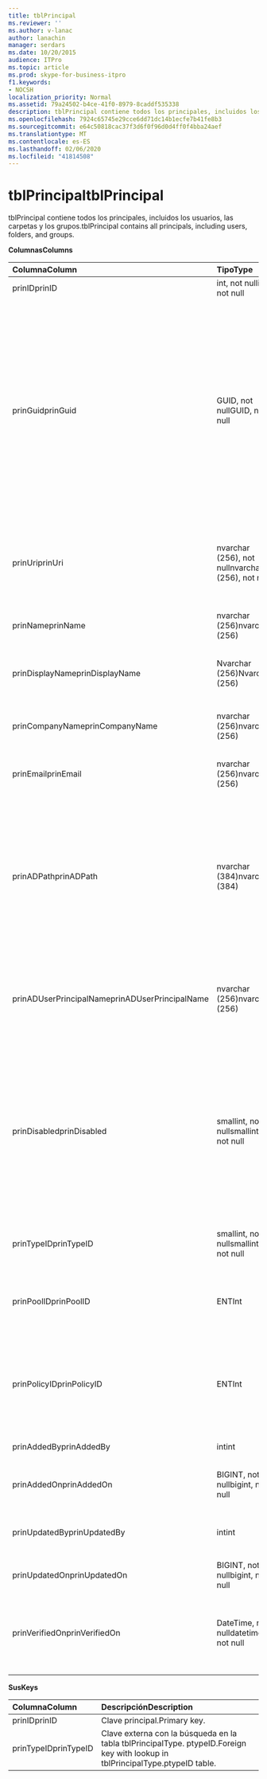 ```yaml
---
title: tblPrincipal
ms.reviewer: ''
ms.author: v-lanac
author: lanachin
manager: serdars
ms.date: 10/20/2015
audience: ITPro
ms.topic: article
ms.prod: skype-for-business-itpro
f1.keywords:
- NOCSH
localization_priority: Normal
ms.assetid: 79a24502-b4ce-41f0-8979-8caddf535338
description: tblPrincipal contiene todos los principales, incluidos los usuarios, las carpetas y los grupos.
ms.openlocfilehash: 7924c65745e29cce6dd71dc14b1ecfe7b41fe8b3
ms.sourcegitcommit: e64c50818cac37f3d6f0f96d0d4ff0f4bba24aef
ms.translationtype: MT
ms.contentlocale: es-ES
ms.lasthandoff: 02/06/2020
ms.locfileid: "41814508"
---
```

# <a name="tblprincipal"></a><span data-ttu-id="13091-103">tblPrincipal</span><span class="sxs-lookup"><span data-stu-id="13091-103">tblPrincipal</span></span>
 
<span data-ttu-id="13091-104">tblPrincipal contiene todos los principales, incluidos los usuarios, las carpetas y los grupos.</span><span class="sxs-lookup"><span data-stu-id="13091-104">tblPrincipal contains all principals, including users, folders, and groups.</span></span>
  
<span data-ttu-id="13091-105">**Columnas**</span><span class="sxs-lookup"><span data-stu-id="13091-105">**Columns**</span></span>

|<span data-ttu-id="13091-106">**Columna**</span><span class="sxs-lookup"><span data-stu-id="13091-106">**Column**</span></span>|<span data-ttu-id="13091-107">**Tipo**</span><span class="sxs-lookup"><span data-stu-id="13091-107">**Type**</span></span>|<span data-ttu-id="13091-108">**Descripción**</span><span class="sxs-lookup"><span data-stu-id="13091-108">**Description**</span></span>|
|:-----|:-----|:-----|
|<span data-ttu-id="13091-109">prinID</span><span class="sxs-lookup"><span data-stu-id="13091-109">prinID</span></span>  <br/> |<span data-ttu-id="13091-110">int, not null</span><span class="sxs-lookup"><span data-stu-id="13091-110">int, not null</span></span>  <br/> |<span data-ttu-id="13091-111">IDENTIFICADOR principal.</span><span class="sxs-lookup"><span data-stu-id="13091-111">Principal ID.</span></span>  <br/> |
|<span data-ttu-id="13091-112">prinGuid</span><span class="sxs-lookup"><span data-stu-id="13091-112">prinGuid</span></span>  <br/> |<span data-ttu-id="13091-113">GUID, not null</span><span class="sxs-lookup"><span data-stu-id="13091-113">GUID, not null</span></span>  <br/> |<span data-ttu-id="13091-114">GUID principal.</span><span class="sxs-lookup"><span data-stu-id="13091-114">Principal GUID.</span></span> <span data-ttu-id="13091-115">Esto se usa ampliamente como una clave principal alternativa porque su significado pasa a ser el espacio de servicios de dominio de Active Directory.</span><span class="sxs-lookup"><span data-stu-id="13091-115">This is broadly used as an alternate primary key because its meaning crosses over into the Active Directory Domain Services space.</span></span> <span data-ttu-id="13091-116">(El GUID de un principal en caché es igual al GUID de objeto de Active Directory correspondiente).</span><span class="sxs-lookup"><span data-stu-id="13091-116">(The GUID for a cached principal is equal to the corresponding Active Directory object GUID.)</span></span>  <br/> |
|<span data-ttu-id="13091-117">prinUri</span><span class="sxs-lookup"><span data-stu-id="13091-117">prinUri</span></span>  <br/> |<span data-ttu-id="13091-118">nvarchar (256), not null</span><span class="sxs-lookup"><span data-stu-id="13091-118">nvarchar (256), not null</span></span>  <br/> |<span data-ttu-id="13091-119">URI principal.</span><span class="sxs-lookup"><span data-stu-id="13091-119">Principal URI.</span></span> <span data-ttu-id="13091-120">El esquema SIP se usa para los usuarios y el mA-GRP se usa para casi todos los demás.</span><span class="sxs-lookup"><span data-stu-id="13091-120">The SIP scheme is used for users, and ma-grp is used for almost everything else.</span></span>  <br/> |
|<span data-ttu-id="13091-121">prinName</span><span class="sxs-lookup"><span data-stu-id="13091-121">prinName</span></span>  <br/> |<span data-ttu-id="13091-122">nvarchar (256)</span><span class="sxs-lookup"><span data-stu-id="13091-122">nvarchar (256)</span></span>  <br/> |<span data-ttu-id="13091-123">Nombre común.</span><span class="sxs-lookup"><span data-stu-id="13091-123">Common name.</span></span> <span data-ttu-id="13091-124">Solo se usan los tipos de usuario.</span><span class="sxs-lookup"><span data-stu-id="13091-124">Used only by user types.</span></span>  <br/> |
|<span data-ttu-id="13091-125">prinDisplayName</span><span class="sxs-lookup"><span data-stu-id="13091-125">prinDisplayName</span></span>  <br/> |<span data-ttu-id="13091-126">Nvarchar (256)</span><span class="sxs-lookup"><span data-stu-id="13091-126">Nvarchar (256)</span></span>  <br/> |<span data-ttu-id="13091-127">Nombre para mostrar.</span><span class="sxs-lookup"><span data-stu-id="13091-127">Display name.</span></span> <span data-ttu-id="13091-128">Solo se usan los tipos de usuario.</span><span class="sxs-lookup"><span data-stu-id="13091-128">Used only by user types.</span></span>  <br/> |
|<span data-ttu-id="13091-129">prinCompanyName</span><span class="sxs-lookup"><span data-stu-id="13091-129">prinCompanyName</span></span>  <br/> |<span data-ttu-id="13091-130">nvarchar (256)</span><span class="sxs-lookup"><span data-stu-id="13091-130">nvarchar (256)</span></span>  <br/> |<span data-ttu-id="13091-131">Nombre de la empresa.</span><span class="sxs-lookup"><span data-stu-id="13091-131">Company name.</span></span> <span data-ttu-id="13091-132">Solo se usan los tipos de usuario.</span><span class="sxs-lookup"><span data-stu-id="13091-132">Used only by user types.</span></span>  <br/> |
|<span data-ttu-id="13091-133">prinEmail</span><span class="sxs-lookup"><span data-stu-id="13091-133">prinEmail</span></span>  <br/> |<span data-ttu-id="13091-134">nvarchar (256)</span><span class="sxs-lookup"><span data-stu-id="13091-134">nvarchar (256)</span></span>  <br/> |<span data-ttu-id="13091-135">Correo electrónico.</span><span class="sxs-lookup"><span data-stu-id="13091-135">Email.</span></span> <span data-ttu-id="13091-136">Solo se usan los tipos de usuario.</span><span class="sxs-lookup"><span data-stu-id="13091-136">Used only by user types.</span></span>  <br/> |
|<span data-ttu-id="13091-137">prinADPath</span><span class="sxs-lookup"><span data-stu-id="13091-137">prinADPath</span></span>  <br/> |<span data-ttu-id="13091-138">nvarchar (384)</span><span class="sxs-lookup"><span data-stu-id="13091-138">nvarchar (384)</span></span>  <br/> |<span data-ttu-id="13091-139">Nombre de dominio del objeto de Active Directory del que el principal es una versión almacenada en caché.</span><span class="sxs-lookup"><span data-stu-id="13091-139">Domain name of the Active Directory object that the principal is a cached version of.</span></span> <span data-ttu-id="13091-140">Puede ser null para los tipos que no son objetos de Active Directory (como usuarios del sistema).</span><span class="sxs-lookup"><span data-stu-id="13091-140">Can be Null for types that are not Active Directory objects (such as system users).</span></span>  <br/> |
|<span data-ttu-id="13091-141">prinADUserPrincipalName</span><span class="sxs-lookup"><span data-stu-id="13091-141">prinADUserPrincipalName</span></span>  <br/> |<span data-ttu-id="13091-142">nvarchar (256)</span><span class="sxs-lookup"><span data-stu-id="13091-142">nvarchar (256)</span></span>  <br/> |<span data-ttu-id="13091-143">Nombre principal de usuario (UPN) del usuario.</span><span class="sxs-lookup"><span data-stu-id="13091-143">User's user principal name (UPN).</span></span> <span data-ttu-id="13091-144">Solo lo usan los tipos de usuario normales.</span><span class="sxs-lookup"><span data-stu-id="13091-144">Used only by regular user types.</span></span>  <br/> |
|<span data-ttu-id="13091-145">prinDisabled</span><span class="sxs-lookup"><span data-stu-id="13091-145">prinDisabled</span></span>  <br/> |<span data-ttu-id="13091-146">smallint, not null</span><span class="sxs-lookup"><span data-stu-id="13091-146">smallint, not null</span></span>  <br/> | <span data-ttu-id="13091-147">0: la principal está activa.</span><span class="sxs-lookup"><span data-stu-id="13091-147">0: Principal is active.</span></span> <br/>  <span data-ttu-id="13091-148">1: la entidad de la identidad está deshabilitada porque las funciones SIP del usuario están deshabilitadas.</span><span class="sxs-lookup"><span data-stu-id="13091-148">1: Principal is disabled because user's SIP capabilities are disabled.</span></span> <br/>  <span data-ttu-id="13091-149">2: se eliminó el capital porque el objeto de AD asociado se ha eliminado.</span><span class="sxs-lookup"><span data-stu-id="13091-149">2: Principal is deleted because associated AD object has been deleted.</span></span> <br/> |
|<span data-ttu-id="13091-150">prinTypeID</span><span class="sxs-lookup"><span data-stu-id="13091-150">prinTypeID</span></span>  <br/> |<span data-ttu-id="13091-151">smallint, not null</span><span class="sxs-lookup"><span data-stu-id="13091-151">smallint, not null</span></span>  <br/> |<span data-ttu-id="13091-152">Tipo principal (de la tabla tblPrincipalType).</span><span class="sxs-lookup"><span data-stu-id="13091-152">Principal type (from tblPrincipalType table).</span></span>  <br/> |
|<span data-ttu-id="13091-153">prinPoolID</span><span class="sxs-lookup"><span data-stu-id="13091-153">prinPoolID</span></span>  <br/> |<span data-ttu-id="13091-154">ENT</span><span class="sxs-lookup"><span data-stu-id="13091-154">Int</span></span>  <br/> |<span data-ttu-id="13091-155">Asignación de grupo de clientes de Skype empresarial para el principal.</span><span class="sxs-lookup"><span data-stu-id="13091-155">Skype for Business client pool assignment for the principal.</span></span>  <br/> |
|<span data-ttu-id="13091-156">prinPolicyID</span><span class="sxs-lookup"><span data-stu-id="13091-156">prinPolicyID</span></span>  <br/> |<span data-ttu-id="13091-157">ENT</span><span class="sxs-lookup"><span data-stu-id="13091-157">Int</span></span>  <br/> |<span data-ttu-id="13091-158">Valor de la Directiva del servidor de chat persistente para usuario, si la Directiva de tipo de etiqueta está presente.</span><span class="sxs-lookup"><span data-stu-id="13091-158">Persistent Chat Server policy value for user, if tag type policy is present.</span></span>  <br/> |
|<span data-ttu-id="13091-159">prinAddedBy</span><span class="sxs-lookup"><span data-stu-id="13091-159">prinAddedBy</span></span>  <br/> |<span data-ttu-id="13091-160">int</span><span class="sxs-lookup"><span data-stu-id="13091-160">int</span></span>  <br/> |<span data-ttu-id="13091-161">IDENTIFICADOR principal del creador.</span><span class="sxs-lookup"><span data-stu-id="13091-161">Principal ID of the creator.</span></span>  <br/> |
|<span data-ttu-id="13091-162">prinAddedOn</span><span class="sxs-lookup"><span data-stu-id="13091-162">prinAddedOn</span></span>  <br/> |<span data-ttu-id="13091-163">BIGINT, not null</span><span class="sxs-lookup"><span data-stu-id="13091-163">bigint, not null</span></span>  <br/> |<span data-ttu-id="13091-164">Marca de tiempo de la hora de creación.</span><span class="sxs-lookup"><span data-stu-id="13091-164">Time stamp for the creation time.</span></span>  <br/> |
|<span data-ttu-id="13091-165">prinUpdatedBy</span><span class="sxs-lookup"><span data-stu-id="13091-165">prinUpdatedBy</span></span>  <br/> |<span data-ttu-id="13091-166">int</span><span class="sxs-lookup"><span data-stu-id="13091-166">int</span></span>  <br/> |<span data-ttu-id="13091-167">IDENTIFICADOR de la entidad de identidad que la actualizó por última vez.</span><span class="sxs-lookup"><span data-stu-id="13091-167">ID of the principal that last updated this.</span></span>  <br/> |
|<span data-ttu-id="13091-168">prinUpdatedOn</span><span class="sxs-lookup"><span data-stu-id="13091-168">prinUpdatedOn</span></span>  <br/> |<span data-ttu-id="13091-169">BIGINT, not null</span><span class="sxs-lookup"><span data-stu-id="13091-169">bigint, not null</span></span>  <br/> |<span data-ttu-id="13091-170">Marca de tiempo de la última actualización.</span><span class="sxs-lookup"><span data-stu-id="13091-170">Time stamp for the last update.</span></span>  <br/> |
|<span data-ttu-id="13091-171">prinVerifiedOn</span><span class="sxs-lookup"><span data-stu-id="13091-171">prinVerifiedOn</span></span>  <br/> |<span data-ttu-id="13091-172">DateTime, not null</span><span class="sxs-lookup"><span data-stu-id="13091-172">datetime, not null</span></span>  <br/> |<span data-ttu-id="13091-173">Fecha y hora de la última actualización de sincronización de Active Directory para la entidad de identidad.</span><span class="sxs-lookup"><span data-stu-id="13091-173">Date and time of the last Active Directory Sync refresh for the principal.</span></span>  <br/> |
   
<span data-ttu-id="13091-174">**Sus**</span><span class="sxs-lookup"><span data-stu-id="13091-174">**Keys**</span></span>

|<span data-ttu-id="13091-175">**Columna**</span><span class="sxs-lookup"><span data-stu-id="13091-175">**Column**</span></span>|<span data-ttu-id="13091-176">**Descripción**</span><span class="sxs-lookup"><span data-stu-id="13091-176">**Description**</span></span>|
|:-----|:-----|
|<span data-ttu-id="13091-177">prinID</span><span class="sxs-lookup"><span data-stu-id="13091-177">prinID</span></span>  <br/> |<span data-ttu-id="13091-178">Clave principal.</span><span class="sxs-lookup"><span data-stu-id="13091-178">Primary key.</span></span>  <br/> |
|<span data-ttu-id="13091-179">prinTypeID</span><span class="sxs-lookup"><span data-stu-id="13091-179">prinTypeID</span></span>  <br/> |<span data-ttu-id="13091-180">Clave externa con la búsqueda en la tabla tblPrincipalType. ptypeID.</span><span class="sxs-lookup"><span data-stu-id="13091-180">Foreign key with lookup in tblPrincipalType.ptypeID table.</span></span>  <br/> |
   

